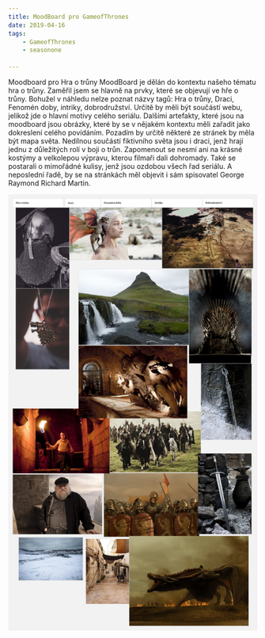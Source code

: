 ```yaml
---
title: MoodBoard pro GameofThrones
date: 2019-04-16
tags: 
    - GameofThrones
    - seasonone
   
---
```


Moodboard pro Hra o trůny
MoodBoard je dělán do kontextu našeho tématu hra o trůny. Zaměřil jsem se hlavně na prvky, které se objevují ve hře o trůny. Bohužel v náhledu nelze poznat názvy tagů: Hra o trůny, Draci, Fenomén doby, intriky, dobrodružství. Určitě by měli být součástí webu, jelikož jde o hlavní motivy celého seriálu. Dalšími artefakty, které jsou na moodboard jsou obrázky, které by se v nějakém kontextu měli zařadit jako dokreslení celého povídáním. Pozadím by určitě některé ze stránek by měla být mapa světa. Nedílnou součástí fiktivního světa jsou i draci, jenž hrají jednu z důležitých rolí v boji o trůn. Zapomenout se nesmí ani na krásné kostýmy a velkolepou výpravu, kterou filmaři dali dohromady. Také se postarali o mimořádné kulisy, jenž jsou ozdobou všech řad seriálu. A neposlední řadě, by se na stránkách měl objevit i sám spisovatel George Raymond Richard Martin.

![Screenshot](export_moodboard-1HgtlL.png)
